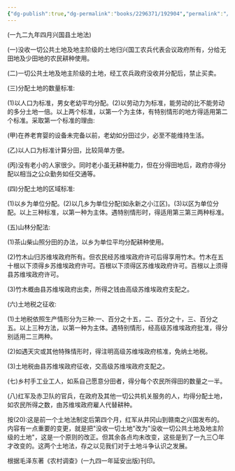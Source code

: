 ```yaml
---
{"dg-publish":true,"dg-permalink":"books/2296371/192904","permalink":"/books/2296371/192904/","metatags":{"description":"本文集是在一九四一年延安出版的《农村调查》一书的基础上增订而成的。这次增补了《反对本本主义》、《总政治部关于调查人口和土地状况的通知》、《关于农村调查》、《中国佃农生活举例》、《寻乌调查》五篇著作。收入本文集的著作分为两部分，一部分是论述调查研究的文章，一部分是调查报告和土地法。","og:site_name":"DavonOs","og:title":"毛泽东农村调查文集","og:type":"book","og:url":"https://zuji.eu.org/books/2296371/192904","og:image":"https://pic.cyol.com/img/20230328/img_9601a3490e41a8eb1c1a2908ec3056e6c602.png","og:image:width":"50","og:image:alt":"bookcover"},"dgShowInlineTitle":true,"created":"2025-08-09 18:13","updated":"2025-08-22 19:26"}
---
```



(一九二九年四月兴国县土地法)

(一)没收一切公共土地及地主阶级的土地归兴国工农兵代表会议政府所有，分给无田地及少田地的农民耕种使用。

(二)一切公共土地及地主阶级的土地，经工农兵政府没收并分配后，禁止买卖。

(三)分配土地的数量标准:

(1)以人口为标准，男女老幼平均分配。(2)以劳动力为标准，能劳动的比不能劳动的多分土地一倍。以上两个标准，以第一个为主体，有特别情形的地方得适用第二个标准。采取第一个标准的理由:

(甲)在养老育婴的设备未完备以前，老幼如分田过少，必至不能维持生活。

(乙)以人口为标准计算分田，比较简单方便。

(丙)没有老小的人家很少。同时老小虽无耕种能力，但在分得田地后，政府亦得分配以相当之公众勤务如任交通等。

(四)分配土地的区域标准:

(1)以乡为单位分配。(2)以几乡为单位分配(如永新之小江区)。(3)以区为单位分配。以上三种标准，以第一种为主体。遇特别情形时，得适用第三第三两种标准。

(五)山林分配法:

(1)茶山柴山照分田的办法，以乡为单位平均分配耕种使用。

(2)竹木山归苏维埃政府所有。但农民经苏维埃政府许可后得享用竹木。竹木在五十根以下须得乡苏维埃政府许可。百根以下须得区苏维埃政府许可。百根以上须得县苏维埃政府许可。

(3)竹木概由县苏维埃政府出卖，所得之钱由高级苏维埃政府支配之。

(六)土地税之征收:

(1)土地税依照生产情形分为三种:一、百分之十五，二、百分之十，三、百分之五。以上三种方法，以第一种为主体。遇特别情形，经高级苏维埃政府批准，得分别适用二三两种。

(2)如遇天灾或其他特殊情形时，得注明高级苏维埃政府核准，免纳土地税。

(3)土地税由县苏维埃政府征收，交高级苏维埃政府支配之。

(七)乡村手工业工人，如系自己愿意分田者，得分每个农民所得田的数量之一半。

(八)红军及赤卫队的官兵，在政府及其他一切公共机关服务的人，均得分配土地，如农民所得之数，由苏维埃政府雇人代替耕种。

按(20):这是前一个土地法制定后第四个月，红军从井冈山到赣南之兴国发布的。内容有一点重要的变更，就是把"没收一切土地"改为"没收一切公共土地及地主阶级的土地"，这是一个原则的改正。但其余各点均未改变，这些是到了一九三〇年才改变的。这两个土地法，存之以见我们对于土地斗争认识之发展。

根据毛泽东著《农村调查》(一九四一年延安出版)刊印。